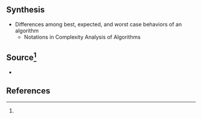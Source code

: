## Synthesis
- Differences among best, expected, and worst case behaviors of an algorithm
	- Notations in Complexity Analysis of Algorithms
## Source[^1]
- 
## References
[^1]: